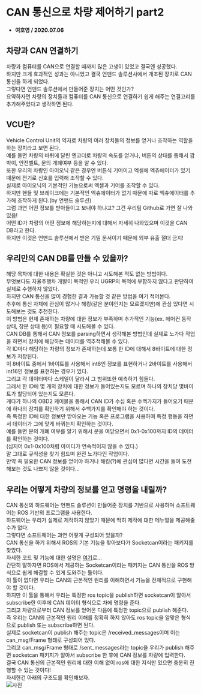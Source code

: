 # CAN 통신으로 차량 제어하기 part2
* __여호영 / 2020.07.06__

## 차량과 CAN 연결하기
차량과 컴퓨터를 CAN으로 연결할 때까지 많은 고생이 있었고 결국엔 성공했다.    
하지만 크게 효과적인 성과는 아니었고 결국 언맨드 솔루션사에서 개조된 장치로 CAN 통신을 하게 되었다.    
그렇다면 언맨드 솔루션에서 만들어준 장치는 어떤 것인가?    
요약하자면 차량의 장치들과 컴퓨터를 CAN 통신으로 연결하기 쉽게 해주는 연결고리를 추가해주었다고 생각하면 된다.    

## VCU란?
Vehicle Control Unit의 약자로 차량의 여러 장치들의 정보를 얻거나 조작하는 역할을 하는 장치라고 보면 된다.    
예를 들면 차량의 바퀴에 달린 엔코더로 차량의 속도를 얻거나, 버튼의 상태를 통해서 깜박이, 안전벨트, 문의 개폐여부 등을 알 수 있다.    
또한 우리의 차량인 아이오닉 같은 경우엔 버튼식 기어이고 엑셀에 엑츄에이터가 있기 때문에 전기로 신호를 입력해 조작할 수 있다.    
실제로 아이오닉의 기본적인 기능으로써 엑셀과 기어를 조작할 수 있다.    
하지만 핸들 및 브레이크에는 기본적인 엑츄에이터가 없기 때문에 따로 엑츄에이터를 추가해 조작하게 된다.(by 언맨드 솔루션)    
그럼 과연 어떤 정보를 받아들이고 보내야 하냐고? 그건 우리팀 Github로 가면 잘 나와 있음!    
어떤 ID가 차량의 어떤 정보에 해당하는지에 대해서 자세히 나와있으며 이것을 CAN DB라고 한다.    
하지만 이것은 언맨드 솔루션에서 받은 기밀 문서이기 때문에 외부 유출 절대 금지!    

## 우리만의 CAN DB를 만들 수 있을까?
해당 목차에 대한 내용은 확실한 것은 아니고 시도해본 적도 없는 방법이다.     
무엇보다도 자율주행차 개발이 목적인 우리 UGRP의 목적에 부합하지 않다고 판단하여 실제로 수행하지 않았다.    
하지만 CAN 통신을 많이 경험한 결과 가능할 것 같은 방법을 여기 적어본다.    
추후에 통신 자체에 관심이 많거나 해킹(같은 분야인지는 모르겠지만)에 관심 있다면 시도해보는 것도 추천한다.    
이 방법은 현재 존재하는 차량에 대한 정보가 부족하며 추가적인 기능(ex. 에어컨 동작 상태, 창문 상태 등)이 필요할 때 시도해볼 수 있다.    
CAN DB를 통해서 CAN 정보를 parsing하면서 생각해본 방법인데 실제로 노가다 작업을 하면서 장치에 해당하는 데이터를 역추적해볼 수 있다.    
각 ID마다 해당하는 차량의 정보가 존재하는데 보통 한 ID에 대해서 8바이트에 대한 정보가 저장된다.    
이 8바이트 중에서 1바이트를 사용해서 int8인 정보를 표현하거나 2바이트를 사용해서 int16인 정보를 표현하는 경우가 있다.    
그리고 각 데이터마다 스케일이 달라서 그 범위또한 예측하기 힘들다.   
그래서 한 ID에 몇 개의 장치에 대한 정보가 들어있는지도 모르며 하나의 장치당 몇바이트가 할당되어 있는지도 모른다.    
게다가 하나의 OBD2 케이블을 통해서 CAN ID가 수십 혹은 수백가지가 들어오기 때문에 하나의 장치를 확인하기 위해서 수백가지를 확인해야 하는 것이다.    
즉 특정한 ID에 대한 정보만 받아오는 기능 혹은 프로그램을 사용하여 특정 행동을 하면서 데이터가 그에 맞게 바뀌는지 확인하는 것이다.    
예를 들면 문의 개폐 여부를 알기 위해서 문을 여닫으면서 0x1-0x100까지 ID의 데이터를 확인하는 것이다.    
(심지어 0x1-0x100처럼 아이디가 연속적이지 않을 수 있다.)    
말 그대로 규칙성을 찾기 힘드며 완전 노가다인 작업이다.    
만약 꼭 필요한 CAN 정보를 얻어야 하거나 해킹(?)에 관심이 많다면 시간을 들여 도전해보는 것도 나쁘지 않을 것이다...    

## 우리는 어떻게 차량의 정보를 얻고 명령을 내릴까?
CAN 통신의 하드웨어는 언맨드 솔루션이 만들어준 장치를 기반으로 사용하며 소프트웨어는 ROS 기반의 프로그램을 사용한다.     
하드웨어는 우리가 실제로 제작하지 않았기 때문에 딱히 제작에 대한 메뉴얼을 제공해줄 수가 없다.    
그렇다면 소프트웨어는 과연 어떻게 구성되어 있을까?    
CAN 통신을 하기 위해서 ROS의 기본 기능을 찾아보다가 Socketcan이라는 패키지를 찾았다.    
자세한 코드 및 기능에 대한 설명은 [여기](http://wiki.ros.org/socketcan_interface)로...  
간단히 말하자면 ROS에서 제공하는 Socketcan이라는 패키지는 CAN 통신을 ROS 방식으로 쉽게 해결할 수 있게 도와주는 툴이다.  
이 툴이 없다면 우리는 CAN의 근본적인 원리를 이해하면서 기능을 전체적으로 구현해야 할 것이다.  
하지만 이 툴을 통해서 우리는 특정한 ros topic을 publish하면 socketcan이 알아서 subscribe한 이후에 CAN 데이터 형식으로 차에 명령을 준다.  
그리고 차량으로부터 CAN 정보를 얻어온 다음에 특정한 topic으로 publish 해준다.  
즉 우리는 CAN의 근본적인 원리 이해를 정확히 하지 않아도 ros topic을 알맞은 형식으로 publish 또는 subscribe하면 된다.  
실제로 socketcan이 publish 해주는 topic은 /received_messages이며 이는 can_msg/Frame 형태로 구성되어 있다.  
그리고 can_msg/Frame 형태로 /sent_messages라는 topic을 우리가 publish 해주면 socketcan 패키지가 알아서 subscribe 한 후에 CAN 정보를 차량에 입력한다.  
결국 CAN 통신의 근본적인 원리에 대한 이해 없이 ros에 대한 지식만 있으면 충분히 진행할 수 있는 것이다!  
자세한건 아래의 구조도를 확인해보자.  
![사진](./media/CAN_construct)
